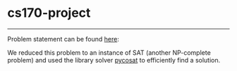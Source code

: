 # cs170-project
___
Problem statement can be found [here](https://d1b10bmlvqabco.cloudfront.net/attach/j5vqc3j229b6u7/hzpndq5jv06214/j9lmr5b0mnxk/170_Project.pdf):

We reduced this problem to an instance of SAT (another NP-complete problem) and used the library solver [pycosat](https://pypi.python.org/pypi/pycosat) to efficiently find a solution. 
